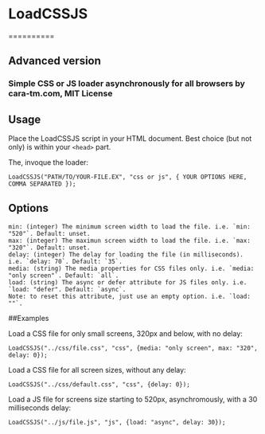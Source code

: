# LoadCSSJS 
==========

## Advanced version

### Simple CSS or JS loader asynchronously for all browsers by cara-tm.com, MIT License

## Usage

Place the LoadCSSJS script in your HTML document. Best choice (but not only) is within your `<head>` part.

The, invoque the loader:

    LoadCSSJS("PATH/TO/YOUR-FILE.EX", "css or js", { YOUR OPTIONS HERE, COMMA SEPARATED }); 

## Options

    min: (integer) The minimum screen width to load the file. i.e. `min: "520"`. Default: unset.
    max: (integer) The maximun screen width to load the file. i.e. `max: "320"`. Default: unset.
    delay: (integer) The delay for loading the file (in milliseconds). i.e. `delay: 70`. Default: `35`.
    media: (string) The media properties for CSS files only. i.e. `media: "only screen"`. Default: `all`.
    load: (string) The async or defer attribute for JS files only. i.e. `load: "defer". Default: `async`. 
    Note: to reset this attribute, just use an empty option. i.e. `load: ""`.
    
##Examples

Load a CSS file for only small screens, 320px and below, with no delay:

    LoadCSSJS("../css/file.css", "css", {media: "only screen", max: "320", delay: 0});

Load a CSS file for all screen sizes, without any delay:

    LoadCSSJS("../css/default.css", "css", {delay: 0});

Load a JS file for screens size starting to 520px, asynchromously, with a 30 milliseconds delay:

    LoadCSSJS("../js/file.js", "js", {load: "async", delay: 30});
    
